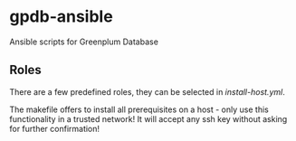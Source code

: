 # gpdb-ansible

Ansible scripts for Greenplum Database


## Roles

There are a few predefined roles, they can be selected in _install-host.yml_.

The makefile offers to install all prerequisites on a host - only use this functionality in a trusted network! It will accept any ssh key without asking for further confirmation!

